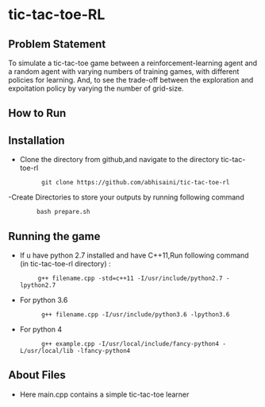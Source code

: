 # tic-tac-toe-RL

## Problem Statement

To simulate a tic-tac-toe game between a reinforcement-learning agent and
a random agent with varying numbers of training games, with different policies 
for learning. And, to see the trade-off between the exploration and expoitation
policy by varying the number of grid-size.


##  How to Run

Installation
-----
- Clone the directory from github,and navigate to the directory tic-tac-toe-rl 

            git clone https://github.com/abhisaini/tic-tac-toe-rl
            
 -Create Directories to store your outputs by running following command
 
            bash prepare.sh
                  
            


 Running the game
 ----
 - If u have python 2.7 installed and have C++11,Run following command (in tic-tac-toe-rl directory) :
            
            g++ filename.cpp -std=c++11 -I/usr/include/python2.7 -lpython2.7

- For python 3.6 

            g++ filename.cpp -I/usr/include/python3.6 -lpython3.6
            
- For python 4

            g++ example.cpp -I/usr/local/include/fancy-python4 -L/usr/local/lib -lfancy-python4            
            
About Files
----
- Here main.cpp contains a simple tic-tac-toe learner 
